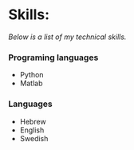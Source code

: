 # Skills:

_Below is a list of my technical skills._

### Programing languages 
- Python
- Matlab

### Languages 
- Hebrew
- English
- Swedish
